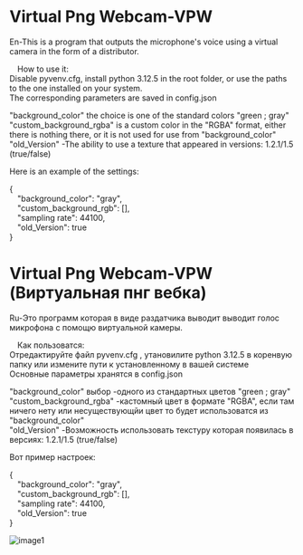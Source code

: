 # Virtual Png Webcam-VPW 
En-This is a program that outputs the microphone's voice using a virtual camera in the form of a distributor.

&emsp;How to use it:\
Disable pyvenv.cfg, install python 3.12.5 in the root folder, or use the paths to the one installed on your system.\
The corresponding parameters are saved in config.json

"background_color" the choice is one of the standard colors "green ; gray"\
"custom_background_rgba" is a custom color in the "RGBA" format, either there is nothing there, or it is not used for use from "background_color"\
"old_Version" -The ability to use a texture that appeared in versions: 1.2.1/1.5 (true/false)

Here is an example of the settings:

{\
&emsp;"background_color": "gray",\
&emsp;"custom_background_rgb": [],\
&emsp;"sampling rate": 44100,\
&emsp;"old_Version": true\
}

# Virtual Png Webcam-VPW (Виртуальная пнг вебка)
Ru-Это программ которая в виде раздатчика выводит выводит голос микрофона с помощю виртуальной камеры. 

&emsp;Как пользоватся:\
Отредактируйте файл pyvenv.cfg , утановилите python 3.12.5 в коренвую папку или измените пути к установленному в вашей системе\
Основные параметры хранятся в config.json

"background_color" выбор -одного из стандартных цветов "green ; gray"\
"custom_background_rgba" -кастомный цвет в формате "RGBA", если там ничего нету или несуществующйи цвет то будет использоватся из "background_color"\
"old_Version" -Возможность использовать текстуру которая появилась в версиях: 1.2.1/1.5	(true/false)

Вот пример настроек:

{\
&emsp;"background_color": "gray",\
&emsp;"custom_background_rgb": [],\
&emsp;"sampling rate": 44100,\
&emsp;"old_Version": true\
}



![image1](https://github.com/user-attachments/assets/ff5ac38f-828b-4f26-b946-7fe0b6ecc8ef)

